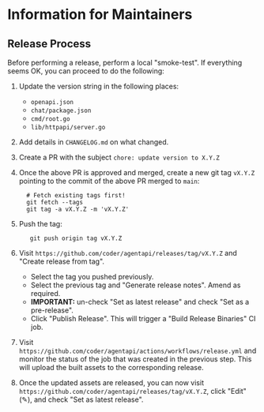 # Information for Maintainers

## Release Process

Before performing a release, perform a local "smoke-test".
If everything seems OK, you can proceed to do the following:

1. Update the version string in the following places:
   - `openapi.json`
   - `chat/package.json`
   - `cmd/root.go`
   - `lib/httpapi/server.go`
2. Add details in `CHANGELOG.md` on what changed.
3. Create a PR with the subject `chore: update version to X.Y.Z`
4. Once the above PR is approved and merged, create a new git tag `vX.Y.Z` pointing to the commit of the above PR merged to `main`:

   ```shell
     # Fetch existing tags first!
     git fetch --tags
     git tag -a vX.Y.Z -m 'vX.Y.Z'
   ```

5. Push the tag:

   ```shell
      git push origin tag vX.Y.Z
   ```

6. Visit `https://github.com/coder/agentapi/releases/tag/vX.Y.Z` and "Create release from tag".

   - Select the tag you pushed previously.
   - Select the previous tag and "Generate release notes". Amend as required.
   - **IMPORTANT:** un-check "Set as latest release" and check "Set as a pre-release".
   - Click "Publish Release". This will trigger a "Build Release Binaries" CI job.

7. Visit `https://github.com/coder/agentapi/actions/workflows/release.yml` and monitor the status of the job that was created in the previous step. This will upload the built assets to the corresponding release.

8. Once the updated assets are released, you can now visit `https://github.com/coder/agentapi/releases/tag/vX.Y.Z`, click "Edit" (✎), and check "Set as latest release".
